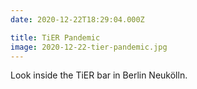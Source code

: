 ```yaml
---
date: 2020-12-22T18:29:04.000Z

title: TiER Pandemic
image: 2020-12-22-tier-pandemic.jpg
---
```


Look inside the TiER bar in Berlin Neukölln.

